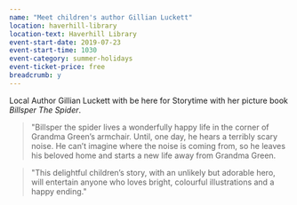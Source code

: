 ```yaml
---
name: "Meet children's author Gillian Luckett"
location: haverhill-library
location-text: Haverhill Library
event-start-date: 2019-07-23
event-start-time: 1030
event-category: summer-holidays
event-ticket-price: free
breadcrumb: y
---
```


Local Author Gillian Luckett with be here for Storytime with her picture book <cite>Billsper The Spider</cite>.

> "Billsper the spider lives a wonderfully happy life in the corner of Grandma Green’s armchair. Until, one day, he hears a terribly scary noise. He can’t imagine where the noise is coming from, so he leaves his beloved home and starts a new life away from Grandma Green.

> "This delightful children’s story, with an unlikely but adorable hero, will entertain anyone who loves bright, colourful illustrations and a happy ending."
